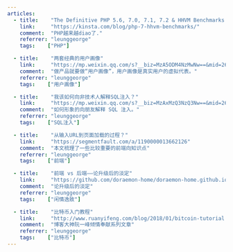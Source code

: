 ```yaml
---
articles:
  - title:    "The Definitive PHP 5.6, 7.0, 7.1, 7.2 & HHVM Benchmarks (2018)"  
    link:     "https://kinsta.com/blog/php-7-hhvm-benchmarks/"  
    comment:  "PHP越来越diao了."  
    referrer: "leunggeorge"  
    tags:    ["PHP"]  

  - title:    "两套经典的用户画像"   
    link:     "https://mp.weixin.qq.com/s?__biz=MzA5ODM4NzMwNw==&mid=2649905684&idx=1&sn=743da02bca57193b17c2016c1a3598f3&chksm=8894ae10bfe327067151b006d494c6df681c508f5cfd63387c74d6b88839666f39c299b3a7aa&mpshare=1&scene=1&srcid=0319CrF2Jn2RuuljfW49evbp&key=07615dff4c6873f6a966c0197dd4dfd1fc365b667fc4790f5351c08a7454254f45622d97ab02c1a8aac38d6a6c23998640f11d4a0653f4a673cd9aecdb3dbba861719fa9114a9388768c849da0134804&ascene=0&uin=MjA1OTQ1MjU%3D&devicetype=iMac+MacBookPro12%2C1+OSX+OSX+10.11.5+build(15F34)&version=12020810&nettype=WIFI&lang=en&fontScale=100&pass_ticket=waYpzdgRmhlCNCrUlW98VB6GAe0K%2BvjDRxt7ipAx%2FtA%3D"  
    comment:  "做产品就要做“用户画像”，用户画像是真实用户的虚拟代表。"  
    referrer: "leunggeorge"  
    tags:    ["用户画像"]  

  - title:    "我该如何向非技术人解释SQL注入？"   
    link:     "https://mp.weixin.qq.com/s?__biz=MzAxMzQ3NzQ3Nw==&mid=2654251275&idx=3&sn=42c9af65324d7f2f3ebccb6a9e6cb393&chksm=8061fa01b7167317b51bb9c8fc08347880e962b2ec65f04236e293074d2ebea7319b9164da84&mpshare=1&scene=1&srcid=0305sn1uJFjGOhGSZ8L2QfXk&key=c8e58d36e7f96edf71b62be9ea23d6343ff467a5e53635dbe3af5aa5d7d5b72c02e680698ea66830cf4ed90831646d02ce08a1b51ac68a57f49d2d1e35f8d58c4cff6bdfeb14ca1331e8ec5973f0bc4a&ascene=0&uin=MjA1OTQ1MjU%3D&devicetype=iMac+MacBookPro12%2C1+OSX+OSX+10.11.5+build(15F34)&version=12020810&nettype=WIFI&lang=en&fontScale=100&pass_ticket=l2zl7jB%2BjPeISkP2W%2B43ZY7i0Hu6kIx8KpTIbm9PKHY%3D"  
    comment:  "如何形象的向朋友解释 SQL 注入。"  
    referrer: "leunggeorge"  
    tags:    ["SQL注入"]  

  - title:    "从输入URL到页面加载的过程？"  
    link:     "https://segmentfault.com/a/1190000013662126"  
    comment:  "本文梳理了一些比较重要的前端向知识点"  
    referrer: "leunggeorge"  
    tags:    ["前端"]  

  - title:    "前端 vs 后端——论升级后的淡定"  
    link:     "https://github.com/doraemon-home/doraemon-home.github.io/issues/28"  
    comment:  "论升级后的淡定"  
    referrer: "leunggeorge"  
    tags:    ["闲情逸致"]  

  - title:    "比特币入门教程"  
    link:     "http://www.ruanyifeng.com/blog/2018/01/bitcoin-tutorial.html"  
    comment:  "博客大神阮一峰倾情奉献系列文章"  
    referrer: "leunggeorge"  
    tags:    ["比特币"]  
---
```

